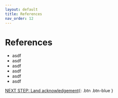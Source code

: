 ```yaml
---
layout: default
title: References
nav_order: 12
---
```


# References

-   asdf
-   asdf
-   asdf
-   asdf
-   asdf
-   asdf

[NEXT STEP: Land acknowledgement](land-acknowledgement.html){: .btn .btn-blue }
